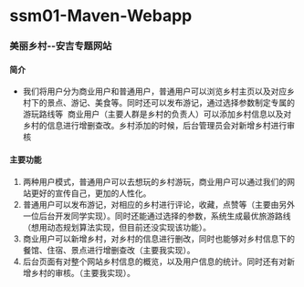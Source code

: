 # ssm01-Maven-Webapp
### 美丽乡村--安吉专题网站
#### 简介
- 我们将用户分为商业用户和普通用户，普通用户可以浏览乡村主页以及对应乡村下的景点、游记、美食等。同时还可以发布游记，通过选择参数制定专属的游玩路线等
  商业用户（主要人群是乡村的负责人）可以添加乡村信息以及对乡村的信息进行增删查改。乡村添加的时候，后台管理员会对新增乡村进行审核
  
#### 主要功能
1. 两种用户模式，普通用户可以去想玩的乡村游玩，商业用户可以通过我们的网站更好的宣传自己，更加的人性化。
2. 普通用户可以发布游记，对相应的乡村进行评论，收藏，点赞等（主要由另外一位后台开发同学实现）。同时还能通过选择的参数，系统生成最优旅游路线（想用动态规划算法实现，但目前还没实现该功能）。
3. 商业用户可以新增乡村，对乡村的信息进行删改，同时也能够对乡村信息下的餐馆、住宿、景点进行增删查改（主要我实现）。
4. 后台页面有对整个网站乡村信息的概览，以及用户信息的统计。同时还有对新增乡村的审核。（主要我实现）。
